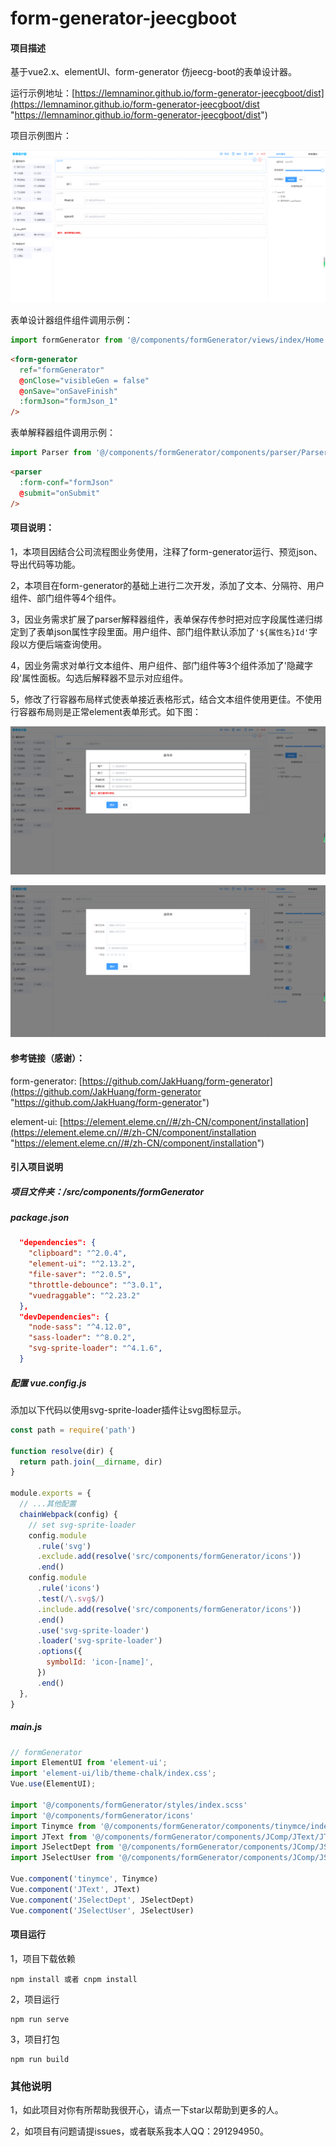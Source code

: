 # form-generator-jeecgboot

#### 项目描述
基于vue2.x、elementUI、form-generator 仿jeecg-boot的表单设计器。

运行示例地址：[https://lemnaminor.github.io/form-generator-jeecgboot/dist](https://lemnaminor.github.io/form-generator-jeecgboot/dist "https://lemnaminor.github.io/form-generator-jeecgboot/dist")

项目示例图片：

![节点](./src/assets/demo01.png)

表单设计器组件组件调用示例：
```js
import formGenerator from '@/components/formGenerator/views/index/Home.vue'
```
```html
<form-generator
  ref="formGenerator"
  @onClose="visibleGen = false"
  @onSave="onSaveFinish"
  :formJson="formJson_1"
/>
```
表单解释器组件调用示例：
```js
import Parser from '@/components/formGenerator/components/parser/Parser'
```
```html
<parser
  :form-conf="formJson"
  @submit="onSubmit"
/>
```

#### 项目说明：
1，本项目因结合公司流程图业务使用，注释了form-generator运行、预览json、导出代码等功能。

2，本项目在form-generator的基础上进行二次开发，添加了文本、分隔符、用户组件、部门组件等4个组件。

3，因业务需求扩展了parser解释器组件，表单保存传参时把对应字段属性递归绑定到了表单json属性字段里面。用户组件、部门组件默认添加了`'${属性名}Id'`字段以方便后端查询使用。

4，因业务需求对单行文本组件、用户组件、部门组件等3个组件添加了'隐藏字段'属性面板。勾选后解释器不显示对应组件。

5，修改了行容器布局样式使表单接近表格形式，结合文本组件使用更佳。不使用行容器布局则是正常element表单形式。如下图：

![节点](./src/assets/demo02.png)

![节点](./src/assets/demo03.png)


#### 参考链接（感谢）：
form-generator: [https://github.com/JakHuang/form-generator](https://github.com/JakHuang/form-generator "https://github.com/JakHuang/form-generator")

element-ui: [https://element.eleme.cn//#/zh-CN/component/installation](https://element.eleme.cn//#/zh-CN/component/installation "https://element.eleme.cn//#/zh-CN/component/installation")

#### 引入项目说明

##### 项目文件夹：/src/components/formGenerator

##### package.json
```json
  "dependencies": {
    "clipboard": "^2.0.4",
    "element-ui": "^2.13.2",
    "file-saver": "^2.0.5",
    "throttle-debounce": "^3.0.1",
    "vuedraggable": "^2.23.2"
  },
  "devDependencies": {
    "node-sass": "^4.12.0",
    "sass-loader": "^8.0.2",
    "svg-sprite-loader": "^4.1.6",
  }
```

##### 配置 vue.config.js
添加以下代码以使用svg-sprite-loader插件让svg图标显示。
```js
const path = require('path')

function resolve(dir) {
  return path.join(__dirname, dir)
}

module.exports = {
  // ...其他配置
  chainWebpack(config) {
    // set svg-sprite-loader
    config.module
      .rule('svg')
      .exclude.add(resolve('src/components/formGenerator/icons'))
      .end()
    config.module
      .rule('icons')
      .test(/\.svg$/)
      .include.add(resolve('src/components/formGenerator/icons'))
      .end()
      .use('svg-sprite-loader')
      .loader('svg-sprite-loader')
      .options({
        symbolId: 'icon-[name]',
      })
      .end()
  },
}
```

##### main.js

```js
// formGenerator
import ElementUI from 'element-ui';
import 'element-ui/lib/theme-chalk/index.css';
Vue.use(ElementUI);

import '@/components/formGenerator/styles/index.scss'
import '@/components/formGenerator/icons'
import Tinymce from '@/components/formGenerator/components/tinymce/index.vue'
import JText from '@/components/formGenerator/components/JComp/JText/JText.vue'
import JSelectDept from '@/components/formGenerator/components/JComp/JSelectDept/JSelectDept.vue'
import JSelectUser from '@/components/formGenerator/components/JComp/JSelectUser/JSelectUser.vue'

Vue.component('tinymce', Tinymce)
Vue.component('JText', JText)
Vue.component('JSelectDept', JSelectDept)
Vue.component('JSelectUser', JSelectUser)
```

#### 项目运行
1，项目下载依赖
```
npm install 或者 cnpm install
```
2，项目运行
```
npm run serve
```
3，项目打包
```
npm run build
```

### 其他说明
1，如此项目对你有所帮助我很开心，请点一下star以帮助到更多的人。

2，如项目有问题请提issues，或者联系我本人QQ：291294950。